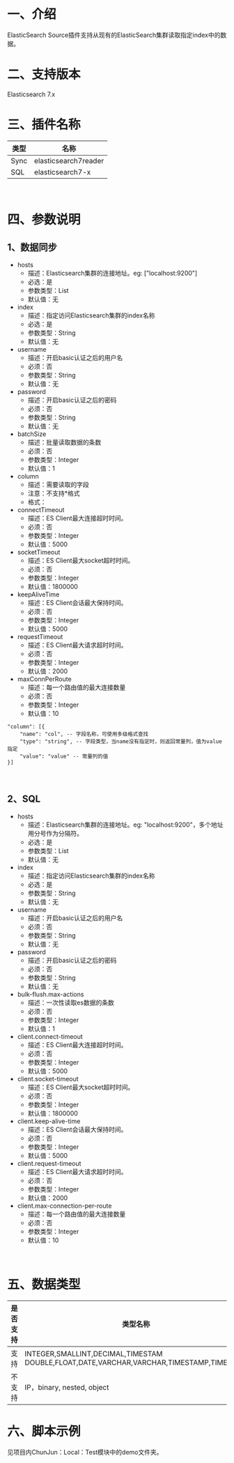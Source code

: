 # 一、介绍
ElasticSearch Source插件支持从现有的ElasticSearch集群读取指定index中的数据。
​

# 二、支持版本
Elasticsearch 7.x
​

# 三、插件名称

| 类型|名称|
| --- | --- |
| Sync | elasticsearch7reader |
| SQL | elasticsearch7-x |

​

# 四、参数说明


## 1、数据同步

- hosts
   - 描述：Elasticsearch集群的连接地址。eg: ["localhost:9200"]
   - 必选：是
   - 参数类型：List<String>
   - 默认值：无
- index
   - 描述：指定访问Elasticsearch集群的index名称
   - 必选：是
   - 参数类型：String
   - 默认值：无
- username
   - 描述：开启basic认证之后的用户名
   - 必须：否
   - 参数类型：String
   - 默认值：无
- password
   - 描述：开启basic认证之后的密码
   - 必须：否
   - 参数类型：String
   - 默认值：无
- batchSize
   - 描述：批量读取数据的条数
   - 必须：否
   - 参数类型：Integer
   - 默认值：1
- column
   - 描述：需要读取的字段
   - 注意：不支持*格式
   - 格式：
- connectTimeout
    - 描述：ES Client最大连接超时时间。
    - 必须：否
    - 参数类型：Integer
    - 默认值：5000
- socketTimeout
    - 描述：ES Client最大socket超时时间。
    - 必须：否
    - 参数类型：Integer
    - 默认值：1800000
- keepAliveTime
    - 描述：ES Client会话最大保持时间。
    - 必须：否
    - 参数类型：Integer
    - 默认值：5000
- requestTimeout
    - 描述：ES Client最大请求超时时间。
    - 必须：否
    - 参数类型：Integer
    - 默认值：2000
- maxConnPerRoute
    - 描述：每一个路由值的最大连接数量
    - 必须：否
    - 参数类型：Integer
    - 默认值：10  
```
"column": [{
    "name": "col", -- 字段名称，可使用多级格式查找
    "type": "string", -- 字段类型，当name没有指定时，则返回常量列，值为value指定
    "value": "value" -- 常量列的值
}]
```
​

## 2、SQL

- hosts
   - 描述：Elasticsearch集群的连接地址。eg: "localhost:9200"，多个地址用分号作为分隔符。
   - 必选：是
   - 参数类型：List<String>
   - 默认值：无
- index
   - 描述：指定访问Elasticsearch集群的index名称
   - 必选：是
   - 参数类型：String
   - 默认值：无
- username
   - 描述：开启basic认证之后的用户名
   - 必须：否
   - 参数类型：String
   - 默认值：无
- password
   - 描述：开启basic认证之后的密码
   - 必须：否
   - 参数类型：String
   - 默认值：无
- bulk-flush.max-actions
   - 描述：一次性读取es数据的条数
   - 必须：否
   - 参数类型：Integer
   - 默认值：1
- client.connect-timeout
    - 描述：ES Client最大连接超时时间。
    - 必须：否
    - 参数类型：Integer
    - 默认值：5000
- client.socket-timeout
    - 描述：ES Client最大socket超时时间。
    - 必须：否
    - 参数类型：Integer
    - 默认值：1800000
- client.keep-alive-time
    - 描述：ES Client会话最大保持时间。
    - 必须：否
    - 参数类型：Integer
    - 默认值：5000
- client.request-timeout
    - 描述：ES Client最大请求超时时间。
    - 必须：否
    - 参数类型：Integer
    - 默认值：2000
- client.max-connection-per-route
    - 描述：每一个路由值的最大连接数量
    - 必须：否
    - 参数类型：Integer
    - 默认值：10

​

# 五、数据类型

|是否支持 | 类型名称 |
| --- | --- |
| 支持 |INTEGER,SMALLINT,DECIMAL,TIMESTAM DOUBLE,FLOAT,DATE,VARCHAR,VARCHAR,TIMESTAMP,TIME,BYTE|
| 不支持 | IP，binary, nested, object|

# 六、脚本示例
见项目内ChunJun：Local：Test模块中的demo文件夹。
